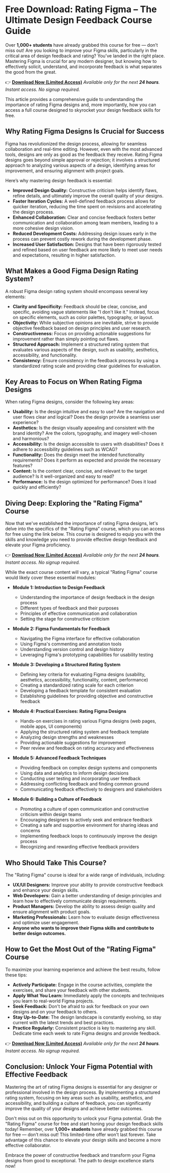 # Free Download: Rating Figma – The Ultimate Design Feedback Course Guide

Over **1,000+ students** have already grabbed this course for free — don’t miss out! Are you looking to improve your Figma skills, particularly in the critical area of design feedback and rating? You've landed in the right place. Mastering Figma is crucial for any modern designer, but knowing how to effectively solicit, understand, and incorporate feedback is what separates the good from the great.

👉 [**Download Now (Limited Access)**](https://udemywork.com/rating-figma)
_Available only for the next **24 hours**. Instant access. No signup required._

This article provides a comprehensive guide to understanding the importance of rating Figma designs and, more importantly, how you can access a full course designed to skyrocket your design feedback skills for free.

## Why Rating Figma Designs Is Crucial for Success

Figma has revolutionized the design process, allowing for seamless collaboration and real-time editing. However, even with the most advanced tools, designs are only as good as the feedback they receive. Rating Figma designs goes beyond simple approval or rejection; it involves a structured approach to analyzing various aspects of a design, identifying areas for improvement, and ensuring alignment with project goals.

Here’s why mastering design feedback is essential:

*   **Improved Design Quality:** Constructive criticism helps identify flaws, refine details, and ultimately improve the overall quality of your designs.
*   **Faster Iteration Cycles:** A well-defined feedback process allows for quicker iteration, reducing the time spent on revisions and accelerating the design process.
*   **Enhanced Collaboration:** Clear and concise feedback fosters better communication and collaboration among team members, leading to a more cohesive design vision.
*   **Reduced Development Costs:** Addressing design issues early in the process can prevent costly rework during the development phase.
*   **Increased User Satisfaction:** Designs that have been rigorously tested and refined based on user feedback are more likely to meet user needs and expectations, resulting in higher satisfaction.

## What Makes a Good Figma Design Rating System?

A robust Figma design rating system should encompass several key elements:

*   **Clarity and Specificity:** Feedback should be clear, concise, and specific, avoiding vague statements like "I don't like it." Instead, focus on specific elements, such as color palettes, typography, or layout.
*   **Objectivity:** While subjective opinions are inevitable, strive to provide objective feedback based on design principles and user research.
*   **Constructiveness:** Focus on providing actionable suggestions for improvement rather than simply pointing out flaws.
*   **Structured Approach:** Implement a structured rating system that evaluates various aspects of the design, such as usability, aesthetics, accessibility, and functionality.
*   **Consistency:** Ensure consistency in the feedback process by using a standardized rating scale and providing clear guidelines for evaluation.

## Key Areas to Focus on When Rating Figma Designs

When rating Figma designs, consider the following key areas:

*   **Usability:** Is the design intuitive and easy to use? Are the navigation and user flows clear and logical? Does the design provide a seamless user experience?
*   **Aesthetics:** Is the design visually appealing and consistent with the brand identity? Are the colors, typography, and imagery well-chosen and harmonious?
*   **Accessibility:** Is the design accessible to users with disabilities? Does it adhere to accessibility guidelines such as WCAG?
*   **Functionality:** Does the design meet the intended functionality requirements? Does it perform as expected and provide the necessary features?
*   **Content:** Is the content clear, concise, and relevant to the target audience? Is it well-organized and easy to read?
*   **Performance:** Is the design optimized for performance? Does it load quickly and efficiently?

## Diving Deep: Exploring the "Rating Figma" Course

Now that we've established the importance of rating Figma designs, let's delve into the specifics of the "Rating Figma" course, which you can access for free using the link below. This course is designed to equip you with the skills and knowledge you need to provide effective design feedback and elevate your Figma proficiency.

👉 [**Download Now (Limited Access)**](https://udemywork.com/rating-figma)
_Available only for the next **24 hours**. Instant access. No signup required._

While the exact course content will vary, a typical "Rating Figma" course would likely cover these essential modules:

*   **Module 1: Introduction to Design Feedback**

    *   Understanding the importance of design feedback in the design process
    *   Different types of feedback and their purposes
    *   Principles of effective communication and collaboration
    *   Setting the stage for constructive criticism
*   **Module 2: Figma Fundamentals for Feedback**

    *   Navigating the Figma interface for effective collaboration
    *   Using Figma's commenting and annotation tools
    *   Understanding version control and design history
    *   Leveraging Figma's prototyping capabilities for usability testing
*   **Module 3: Developing a Structured Rating System**

    *   Defining key criteria for evaluating Figma designs (usability, aesthetics, accessibility, functionality, content, performance)
    *   Creating a standardized rating scale for each criterion
    *   Developing a feedback template for consistent evaluation
    *   Establishing guidelines for providing objective and constructive feedback
*   **Module 4: Practical Exercises: Rating Figma Designs**

    *   Hands-on exercises in rating various Figma designs (web pages, mobile apps, UI components)
    *   Applying the structured rating system and feedback template
    *   Analyzing design strengths and weaknesses
    *   Providing actionable suggestions for improvement
    *   Peer review and feedback on rating accuracy and effectiveness
*   **Module 5: Advanced Feedback Techniques**

    *   Providing feedback on complex design systems and components
    *   Using data and analytics to inform design decisions
    *   Conducting user testing and incorporating user feedback
    *   Addressing conflicting feedback and finding common ground
    *   Communicating feedback effectively to designers and stakeholders
*   **Module 6: Building a Culture of Feedback**

    *   Promoting a culture of open communication and constructive criticism within design teams
    *   Encouraging designers to actively seek and embrace feedback
    *   Creating a safe and supportive environment for sharing ideas and concerns
    *   Implementing feedback loops to continuously improve the design process
    *   Recognizing and rewarding effective feedback providers

## Who Should Take This Course?

The "Rating Figma" course is ideal for a wide range of individuals, including:

*   **UX/UI Designers:** Improve your ability to provide constructive feedback and enhance your design skills.
*   **Web Developers:** Gain a better understanding of design principles and learn how to effectively communicate design requirements.
*   **Product Managers:** Develop the ability to assess design quality and ensure alignment with product goals.
*   **Marketing Professionals:** Learn how to evaluate design effectiveness and optimize user engagement.
*   **Anyone who wants to improve their Figma skills and contribute to better design outcomes.**

## How to Get the Most Out of the "Rating Figma" Course

To maximize your learning experience and achieve the best results, follow these tips:

*   **Actively Participate:** Engage in the course activities, complete the exercises, and share your feedback with other students.
*   **Apply What You Learn:** Immediately apply the concepts and techniques you learn to real-world Figma projects.
*   **Seek Feedback:** Don't be afraid to ask for feedback on your own designs and on your feedback to others.
*   **Stay Up-to-Date:** The design landscape is constantly evolving, so stay current with the latest trends and best practices.
*   **Practice Regularly:** Consistent practice is key to mastering any skill. Dedicate time each week to rate Figma designs and provide feedback.

👉 [**Download Now (Limited Access)**](https://udemywork.com/rating-figma)
_Available only for the next **24 hours**. Instant access. No signup required._

## Conclusion: Unlock Your Figma Potential with Effective Feedback

Mastering the art of rating Figma designs is essential for any designer or professional involved in the design process. By implementing a structured rating system, focusing on key areas such as usability, aesthetics, and accessibility, and building a culture of feedback, you can significantly improve the quality of your designs and achieve better outcomes.

Don't miss out on this opportunity to unlock your Figma potential. Grab the "Rating Figma" course for free and start honing your design feedback skills today! Remember, over **1,000+ students** have already grabbed this course for free — don’t miss out! This limited-time offer won't last forever. Take advantage of this chance to elevate your design skills and become a more effective collaborator.

Embrace the power of constructive feedback and transform your Figma designs from good to exceptional. The path to design excellence starts now!
